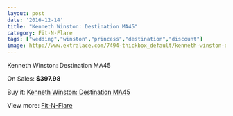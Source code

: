 ```yaml
---
layout: post
date: '2016-12-14'
title: "Kenneth Winston: Destination MA45"
category: Fit-N-Flare
tags: ["wedding","winston","princess","destination","discount"]
image: http://www.extralace.com/7494-thickbox_default/kenneth-winston-destination-ma45.jpg
---
```

Kenneth Winston: Destination MA45

On Sales: **$397.98**
<a href="https://www.extralace.com/fit-n-flare/3545-kenneth-winston-destination-ma45.html"><amp-img layout="responsive" width="600" height="600" src="//www.extralace.com/7494-thickbox_default/kenneth-winston-destination-ma45.jpg" alt="Kenneth Winston: Destination MA45 0" /></a>
<a href="https://www.extralace.com/fit-n-flare/3545-kenneth-winston-destination-ma45.html"><amp-img layout="responsive" width="600" height="600" src="//www.extralace.com/7495-thickbox_default/kenneth-winston-destination-ma45.jpg" alt="Kenneth Winston: Destination MA45 1" /></a>

Buy it: [Kenneth Winston: Destination MA45](https://www.extralace.com/fit-n-flare/3545-kenneth-winston-destination-ma45.html "Kenneth Winston: Destination MA45")

View more: [Fit-N-Flare](https://www.extralace.com/4-fit-n-flare "Fit-N-Flare")
